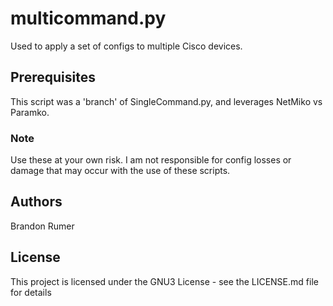 # multicommand.py
Used to apply a set of configs to multiple Cisco devices.

## Prerequisites

This script was a 'branch' of SingleCommand.py, and leverages NetMiko vs Paramko. 

### Note

Use these at your own risk. I am not responsible for config losses or damage that may occur with the use of 
these scripts.

## Authors

Brandon Rumer

## License

This project is licensed under the GNU3 License - see the LICENSE.md file for details
